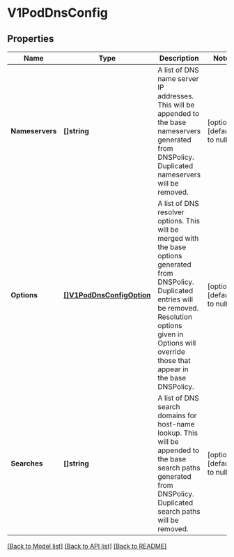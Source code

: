 # V1PodDnsConfig

## Properties
Name | Type | Description | Notes
------------ | ------------- | ------------- | -------------
**Nameservers** | **[]string** | A list of DNS name server IP addresses. This will be appended to the base nameservers generated from DNSPolicy. Duplicated nameservers will be removed. | [optional] [default to null]
**Options** | [**[]V1PodDnsConfigOption**](V1PodDNSConfigOption.md) | A list of DNS resolver options. This will be merged with the base options generated from DNSPolicy. Duplicated entries will be removed. Resolution options given in Options will override those that appear in the base DNSPolicy. | [optional] [default to null]
**Searches** | **[]string** | A list of DNS search domains for host-name lookup. This will be appended to the base search paths generated from DNSPolicy. Duplicated search paths will be removed. | [optional] [default to null]

[[Back to Model list]](../README.md#documentation-for-models) [[Back to API list]](../README.md#documentation-for-api-endpoints) [[Back to README]](../README.md)


